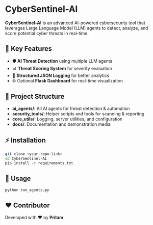 # CyberSentinel-AI

**CyberSentinel-AI** is an advanced AI-powered cybersecurity tool that leverages Large Language Model (LLM) agents 
to detect, analyze, and score potential cyber threats in real-time.

## 🔹 Key Features
- 🛡 **AI Threat Detection** using multiple LLM agents
- 📊 **Threat Scoring System** for severity evaluation
- 📝 **Structured JSON Logging** for better analytics
- 🌐 Optional **Flask Dashboard** for real-time visualization

## 📂 Project Structure
- **ai_agents/**: All AI agents for threat detection & automation
- **security_tools/**: Helper scripts and tools for scanning & reporting
- **core_utils/**: Logging, server utilities, and configuration
- **docs/**: Documentation and demonstration media

## ⚡ Installation
```bash
git clone <your-repo-link>
cd CyberSentinel-AI
pip install -r requirements.txt
```

## 🚀 Usage
```bash
python run_agents.py
```

## ❤️ Contributor
Developed with ❤️ by **Pritam**  
